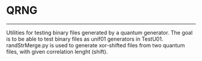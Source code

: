 # QRNG 
***
Utilities for testing binary files generated by a quantum generator.
The goal is to be able to test binary files as unif01 generators in TestU01.
randStrMerge.py is used to generate xor-shifted files from two quantum files, with given correlation lenght (shift).
